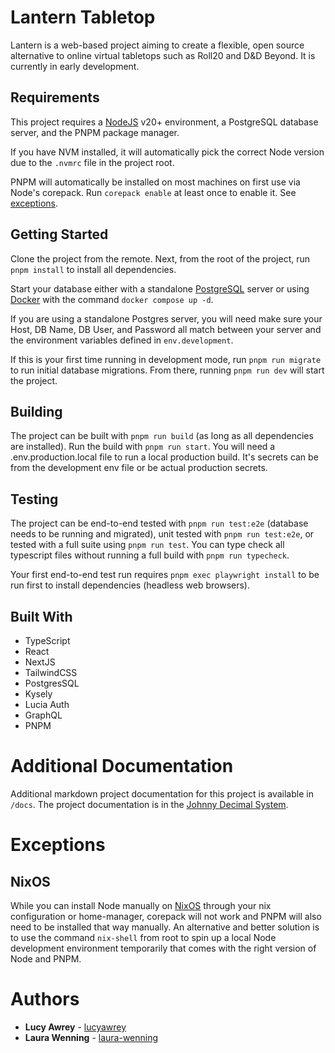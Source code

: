 # Lantern Tabletop

Lantern is a web-based project aiming to create a flexible, open source alternative to online virtual tabletops such as Roll20 and D&D Beyond. It is currently in early development.

## Requirements

This project requires a [NodeJS](https://nodejs.org/en) v20+ environment, a PostgreSQL database server, and the PNPM package manager.

If you have NVM installed, it will automatically pick the correct Node version due to the `.nvmrc` file in the project root.

PNPM will automatically be installed on most machines on first use via Node's corepack. Run `corepack enable` at least once to enable it. See [exceptions](#exceptions).

## Getting Started

Clone the project from the remote. Next, from the root of the project, run `pnpm install` to install all dependencies.

Start your database either with a standalone [PostgreSQL](https://www.postgresql.org/download) server or using [Docker](https://docs.docker.com/get-docker) with the command `docker compose up -d`.

If you are using a standalone Postgres server, you will need make sure your Host, DB Name, DB User, and Password all match between your server and the environment variables defined in `env.development`.

If this is your first time running in development mode, run `pnpm run migrate` to run initial database migrations. From there, running `pnpm run dev` will start the project.

## Building

The project can be built with `pnpm run build` (as long as all dependencies are installed). Run the build with `pnpm run start`. You will need a .env.production.local file to run a local production build. It's secrets can be from the development env file or be actual production secrets.

## Testing

The project can be end-to-end tested with `pnpm run test:e2e` (database needs to be running and migrated), unit tested with `pnpm run test:e2e`, or tested with a full suite using `pnpm run test`. You can type check all typescript files without running a full build with `pnpm run typecheck`.

Your first end-to-end test run requires `pnpm exec playwright install` to be run first to install dependencies (headless web browsers).

## Built With

- TypeScript
- React
- NextJS
- TailwindCSS
- PostgresSQL
- Kysely
- Lucia Auth
- GraphQL
- PNPM

# Additional Documentation

Additional markdown project documentation for this project is available in `/docs`. The project documentation is in the [Johnny Decimal System](https://johnnydecimal.com).

# Exceptions

## NixOS

While you can install Node manually on [NixOS](https://nixos.org) through your nix configuration or home-manager, corepack will not work and PNPM will also need to be installed that way manually. An alternative and better solution is to use the command `nix-shell` from root to spin up a local Node development environment temporarily that comes with the right version of Node and PNPM.

# Authors

- **Lucy Awrey** - [lucyawrey](https://github.com/lucyawrey)
- **Laura Wenning** - [laura-wenning](https://github.com/laura-wenning)
